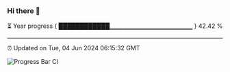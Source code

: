 ### Hi there 👋

⏳ Year progress { ████████████▁▁▁▁▁▁▁▁▁▁▁▁▁▁▁▁▁▁ } 42.42 %

---

⏰ Updated on Tue, 04 Jun 2024 06:15:32 GMT

![Progress Bar CI](https://github.com/liununu/liununu/workflows/Progress%20Bar%20CI/badge.svg)
